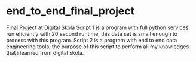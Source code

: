 # end_to_end_final_project
Final Project at Digital Skola
Script 1 is a program with full python services, run eficiently with 20 second runtime, this data set is small enough to process with this program.
Script 2 is a program with end to end data engineering tools, the purpose of this script to perform all my knowledges that i learned from digital skola.

